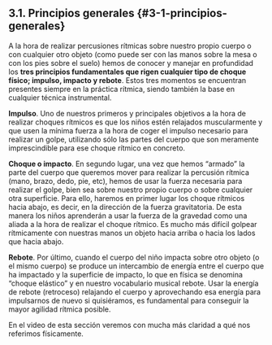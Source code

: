 ## 3.1\. Principios generales {#3-1-principios-generales}

A la hora de realizar percusiones rítmicas sobre nuestro propio cuerpo o con cualquier otro objeto (como puede ser con las manos sobre la mesa o con los pies sobre el suelo) hemos de conocer y manejar en profundidad los **tres principios fundamentales que rigen cualquier tipo de choque físico; impulso, impacto y rebote**. Estos tres momentos se encuentran presentes siempre en la práctica rítmica, siendo también la base en cualquier técnica instrumental.

**Impulso**. Uno de nuestros primeros y principales objetivos a la hora de realizar choques rítmicos es que los niños estén relajados muscularmente y que usen la mínima fuerza a la hora de coger el impulso necesario para realizar un golpe, utilizando sólo las partes del cuerpo que son meramente imprescindible para ese choque rítmico en concreto.

**Choque o impacto**. En segundo lugar, una vez que hemos “armado” la parte del cuerpo que queremos mover para realizar la percusión rítmica (mano, brazo, dedo, pie, etc), hemos de usar la fuerza necesaria para realizar el golpe, bien sea sobre nuestro propio cuerpo o sobre cualquier otra superficie. Para ello, haremos en primer lugar los choque rítmicos hacia abajo, es decir, en la dirección de la fuerza gravitatoria. De esta manera los niños aprenderán a usar la fuerza de la gravedad como una aliada a la hora de realizar el choque rítmico. Es mucho más difícil golpear rítmicamente con nuestras manos un objeto hacia arriba o hacia los lados que hacia abajo.

**Rebote**. Por último, cuando el cuerpo del niño impacta sobre otro objeto (o el mismo cuerpo) se produce un intercambio de energía entre el cuerpo que ha impactado y la superficie de impacto, lo que en física se denomina “choque elástico” y en nuestro vocabulario musical rebote. Usar la energía de rebote (retroceso) relajando el cuerpo y aprovechando esa energía para impulsarnos de nuevo si quisiéramos, es fundamental para conseguir la mayor agilidad rítmica posible.

En el video de esta sección veremos con mucha más claridad a qué nos referimos físicamente.

